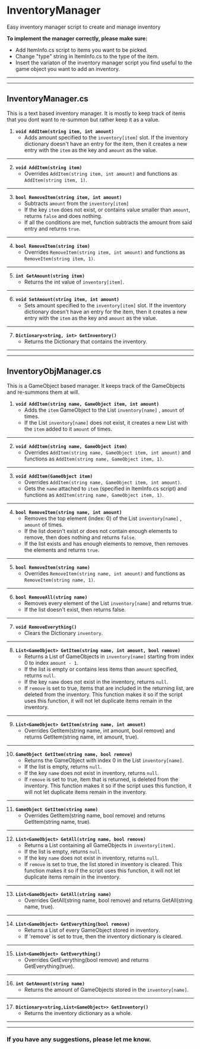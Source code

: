 # InventoryManager
Easy inventory manager script to create and manage inventory

**To implement the manager correctly, please make sure:**
- Add ItemInfo.cs script to items you want to be picked.
- Change "type" string in ItemInfo.cs to the type of the item.
- Insert the variaton of the inventory manager script you find useful to the game object you want to add an inventory.
---
---
## InventoryManager.cs
This is a text based inventory manager. It is mostly to keep track of items that you dont want to re-summon but rather keep it as a value.

1. **`void AddItem(string item, int amount)`**
   - Adds amount specified to the `inventory[item]` slot. If the inventory dictionary doesn't have an entry for the item, then it creates a new entry with the `item` as the key and `amount` as the value.
  ---
2. **`void AddItem(string item)`**
   - Overrides `AddItem(string item, int amount)` and functions as `AddItem(string item, 1)`.
  ---
3. **`bool RemoveItem(string item, int amount)`**
   - Subtracts `amount` from the `inventory[item]`
   - If the key `item` does not exist, or contains value smaller than `amount`, returns `false` and does nothing.
   - If all the conditions are met, function subtracts the amount from said entry and returns `true`.
  ---
4. **`bool RemoveItem(string item)`**
   - Overrides `RemoveItem(string item, int amount)` and functions as `RemoveItem(string item, 1)`.
  ---
5. **`int GetAmount(string item)`**
   - Returns the int value of `inventory[item]`.
  ---
6. **`void SetAmount(string item, int amount)`**
   - Sets amount specified to the `inventory[item]` slot. If the inventory dictionary doesn't have an entry for the item, then it creates a new entry with the `item` as the key and `amount` as the value.
  ---
7. **`Dictionary<string, int> GetInventory()`**
   - Returns the Dictionary that contains the inventory.
---
---
## InventoryObjManager.cs
This is a GameObject based manager. It keeps track of the GameObjects and re-summons them at will. 

1. **`void AddItem(string name, GameObject item, int amount)`**
   - Adds the `item` GameObject to the List `inventory[name]` , `amount` of times.
   - If the List `inventory[name]` does not exist, it creates a new List with the `item` added to it `amount` of times.
  ---
2. **`void AddItem(string name, GameObject item)`**
   - Overrides `AddItem(string name, GameObject item, int amount)` and functions as `AddItem(string name, GameObject item, 1)`.
  ---
3. **`void AddItem(GameObject item)`**
   - Overrides `AddItem(string name, GameObject item, int amount)`.
   - Gets the `name` attached to `item` (specified in ItemInfo.cs script) and functions as `AddItem(string name, GameObject item, 1)`.
  ---
4. **`bool RemoveItem(string name, int amount)`**
    - Removes the top element (index: 0) of the List `inventory[name]` , `amount` of times.
    - If the list doesn't exist or does not contain enough elements to remove, then does nothing and returns `false`.
    - If the list exists and has enough elements to remove, then removes the elements and returns `true`.
  ---
5. **`bool RemoveItem(string name)`**
   - Overrides `RemoveItem(string name, int amount)` and functions as `RemoveItem(string name, 1)`.
  ---
6. **`bool RemoveAll(string name)`**
   - Removes every element of the List `inventory[name]` and returns true.
   - If the list doesn't exist, then returns false.
  ---
7. **`void RemoveEverything()`**
   - Clears the Dictionary `inventory`.
  ---
8. **`List<GameObject> GetItem(string name, int amount, bool remove)`**
   - Returns a List of GameObjects in `inventory[name]` starting from index 0 to index `amount - 1`.
   - If the list is empty or contains less items than `amount` specified, returns `null`.
   - If the key `name` does not exist in the inventory, returns `null`.
   - If `remove` is set to true, items that are included in the returning list, are deleted from the inventory. This function makes it so if the script uses this function, it will not let duplicate items remain in the inventory.
  ---
9. **`List<GameObject> GetItem(string name, int amount)`**
   - Overrides GetItem(string name, int amount, bool remove) and returns GetItem(string name, int amount, true).
  ---
10. **`GameObject GetItem(string name, bool remove)`**
    - Returns the GameObject with index 0 in the List `inventory[name]`.
    - If the list is empty, returns `null`.
    - If the key `name` does not exist in inventory, returns `null`.
    - If `remove` is set to true, item that is returned, is deleted from the inventory. This function makes it so if the script uses this function, it will not let duplicate items remain in the inventory.
  ---
11. **`GameObject GetItem(string name)`**
    - Overrides GetItem(string name, bool remove) and returns GetItem(string name, true).
  ---
12. **`List<GameObject> GetAll(string name, bool remove)`**
    - Returns a List containing all GameObjects in `inventory[item]`.
    - If the list is empty, returns `null`.
    - If the key `name` does not exist in inventory, returns `null`.
    - If `remove` is set to true, the list stored in inventory is cleared. This function makes it so if the script uses this function, it will not let duplicate items remain in the inventory.
  ---
13. **`List<GameObject> GetAll(string name)`**
    - Overrides GetAll(string name, bool remove) and returns GetAll(string name, true).
  ---
14. **`List<GameObject> GetEverything(bool remove)`**
    - Returns a List of every GameObject stored in inventory.
    - If 'remove' is set to true, then the inventory dictionary is cleared.
  ---
15. **`List<GameObject> GetEverything()`**
    - Overrides GetEverything(bool remove) and returns GetEverything(true).
  ---
16. **`int GetAmount(string name)`**
    - Returns the amount of GameObjects stored in the `inventory[name]`.
  ---
17. **`Dictionary<string,List<GameObject>> GetInventory()`**
    - Returns the inventory dictionary as a whole.
---
---
### If you have any suggestions, please let me know.